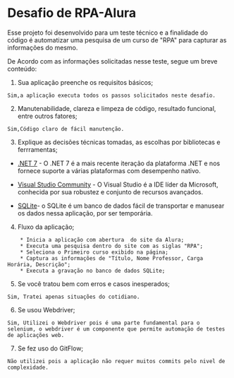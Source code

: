 # Desafio de RPA-Alura

Esse projeto foi desenvolvido para um teste técnico e a finalidade do código é automatizar uma pesquisa de um curso de "RPA" para capturar as informações do mesmo.

De Acordo com as informações solicitadas nesse teste, segue um breve conteúdo:

1. Sua aplicação preenche os requisitos básicos;

>
    Sim,a aplicação executa todos os passos solicitados neste desafio.

2. Manutenabilidade, clareza e limpeza de código, resultado funcional, entre outros fatores;

>   
    Sim,Código claro de fácil manutenção.

3. Explique as decisões técnicas tomadas, as escolhas por bibliotecas e ferrramentas;
   
*  [.NET 7](https://dotnet.microsoft.com/download) - O .NET 7 é a mais recente iteração da plataforma .NET e nos fornece suporte a várias plataformas com desempenho nativo.

* [Visual Studio Community](visualstudio.microsoft.com/vs/community/) - O Visual Studio é a IDE líder da Microsoft, conhecida por sua robustez e conjunto de recursos avançados.

* [SQLite](https://sqlitestudio.pl/)- o SQLite é um banco de dados fácil de transportar e manusear os dados nessa aplicação, por ser temporária.
     
4. Fluxo da aplicação; 

>
        * Inicia a aplicação com abertura  do site da Alura;
        * Executa uma pesquisa dentro do site com as siglas "RPA";
        * Seleciona o Primeiro curso exibido na página;
        * Captura as informações de "Título, Nome Professor, Carga Horária, Descrição";
        * Executa a gravação no banco de dados SQLite;

5. Se você tratou bem com erros e casos inesperados;

>
    Sim, Tratei apenas situações do cotidiano.

6. Se usou Webdriver;

>   
    Sim, Utilizei o Webdriver pois é uma parte fundamental para o selenium, o webdriver é um componente que permite automação de testes de aplicações web.

7. Se fez uso do GitFlow;

>
    Não utilizei pois a aplicação não requer muitos commits pelo nivel de complexidade.

